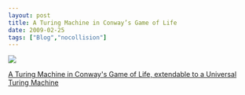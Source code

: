 ```yaml
---
layout: post
title: A Turing Machine in Conway’s Game of Life
date: 2009-02-25
tags: ["Blog","nocollision"]
---
```


![](k3Im6rfOqkdq6kr47RsfWTODo1_400.gif)  

[A Turing Machine in Conway's Game of Life, extendable to a Universal Turing Machine](http://rendell-attic.org/gol/tm.htm)